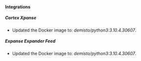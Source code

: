 
#### Integrations
##### Cortex Xpanse
- Updated the Docker image to: *demisto/python3:3.10.4.30607*.
##### Expanse Expander Feed
- Updated the Docker image to: *demisto/python3:3.10.4.30607*.
